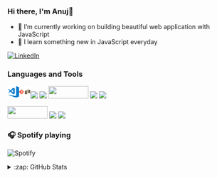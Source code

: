 ### Hi there, I'm Anuj👋

- 🔭 I’m currently working on building beautiful web application with JavaScript
- 🌱 I learn something new in JavaScript everyday

[![LinkedIn](https://img.shields.io/badge/LinkedIn-0077B5?style=for-the-badge&logo=linkedin&logoColor=white)](https://www.linkedin.com/in/anujsoni10001)

### Languages and Tools

<img align="left" alt="Visual Studio Code" width="26px" src="https://raw.githubusercontent.com/github/explore/80688e429a7d4ef2fca1e82350fe8e3517d3494d/topics/visual-studio-code/visual-studio-code.png" /> <img align="left" alt="Git" width="26px" src="https://raw.githubusercontent.com/github/explore/80688e429a7d4ef2fca1e82350fe8e3517d3494d/topics/git/git.png" />

<img src="https://img.shields.io/badge/html5%20-%23E34F26.svg?&style=for-the-badge&logo=html5&logoColor=white"/> <img src="https://img.shields.io/badge/css3%20-%231572B6.svg?&style=for-the-badge&logo=css3&logoColor=white"/> <img src="https://i1.wp.com/www.stackextend.com/wp-content/uploads/2018/02/angular-featured-image.png?fit=800%2C530&ssl=1" width="90px" height="28px"/> <img src="https://img.shields.io/badge/bootstrap%20-%23563D7C.svg?&style=for-the-badge&logo=bootstrap&logoColor=white"/> <img src="https://img.shields.io/badge/javascript%20-%23323330.svg?&style=for-the-badge&logo=javascript&logoColor=%23F7DF1E"/>

<img src="https://encriss.com/encriss/wp-content/uploads/2019/04/springBoot_featured_image-1.png" width="90px" height="28px"/> <img src="https://img.shields.io/badge/java-%23ED8B00.svg?&style=for-the-badge&logo=java&logoColor=white"/> <img src="https://img.shields.io/badge/mysql-%2300f.svg?&style=for-the-badge&logo=mysql&logoColor=white"/> 

### 🎧 Spotify playing
![Spotify](https://open.spotify.com/playlist/6lASaihnkIMhlW5skTLBI1?si=Qg6ZhFFRTlK6nB0ZUsAdIA&utm_source=copy-link&dl_branch=1&nd=1)

<details>
  <summary>:zap: GitHub Stats</summary>
  
  <img align="left" alt="Anuj Soni GitHub Stats" src="https://github-readme-stats-git-master.anirudh-jwala.vercel.app/api?username=anujsoni10001&show_icons=true&hide_border=true" />
  
  <img align="center" src="https://github-readme-streak-stats.herokuapp.com/?user=anujsoni10001&" alt="anujsoni10001" />
</details>

